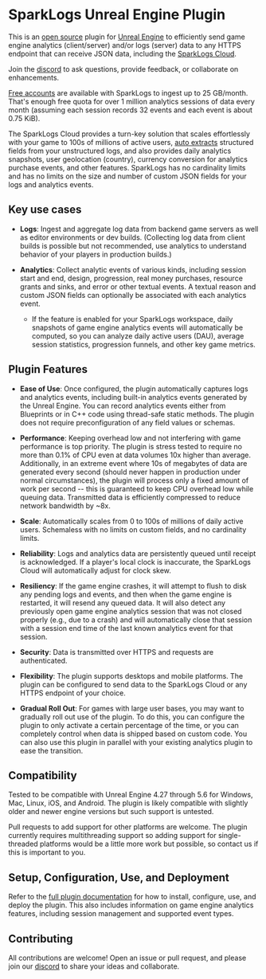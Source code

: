 # SparkLogs Unreal Engine Plugin

This is an [open source](LICENSE) plugin for [Unreal Engine](https://unrealengine.com/) to efficiently send game engine analytics (client/server) and/or logs (server)
data to any HTTPS endpoint that can receive JSON data, including the [SparkLogs Cloud](https://sparklogs.com/).

Join the [discord](https://discord.gg/Yu8F8w8tDw) to ask questions, provide feedback, or collaborate on enhancements.

[Free accounts](https://sparklogs.com/docs/getting-started/create-account#pricing) are available with SparkLogs to ingest up to 25 GB/month.
That's enough free quota for over 1 million analytics sessions of data every month (assuming each session records 32 events and each event is about 0.75 KiB).

The SparkLogs Cloud provides a turn-key solution that scales effortlessly with your game to 100s of millions of active users,
[auto extracts](https://sparklogs.com/docs/ingest/autoextract/overview) structured fields from your unstructured logs,
and also provides daily analytics snapshots, user geolocation (country), currency conversion for analytics purchase events, and other features.
SparkLogs has no cardinality limits and has no limits on the size and number of custom JSON fields for your logs and analytics events.

## Key use cases

 * **Logs**: Ingest and aggregate log data from backend game servers as well as editor environments or dev builds. (Collecting log data from client builds is possible but not recommended, use analytics to understand behavior of your players in production builds.)

 * **Analytics**: Collect analytic events of various kinds, including session start and end, design, progression, real money purchases, resource grants and sinks, and error or other textual events. A textual reason and custom JSON fields can optionally be associated with each analytics event.
   * If the feature is enabled for your SparkLogs workspace, daily snapshots of game engine analytics events will automatically be computed, so you can analyze
     daily active users (DAU), average session statistics, progression funnels, and other key game metrics.

## Plugin Features

* **Ease of Use**: Once configured, the plugin automatically captures logs and analytics events,
  including built-in analytics events generated by the Unreal Engine.
  You can record analytics events either from Blueprints or in C++ code using thread-safe static methods.
  The plugin does not require preconfiguration of any field values or schemas.

* **Performance**: Keeping overhead low and not interfering with game performance is top priority.
  The plugin is stress tested to require no more than 0.1% of CPU even at data volumes 10x higher
  than average. Additionally, in an extreme event where 10s of megabytes of data are generated
  every second (should never happen in production under normal circumstances), the plugin will
  process only a fixed amount of work per second -- this is guaranteed to keep CPU overhead low
  while queuing data. Transmitted data is efficiently compressed to reduce network bandwidth by ~8x.

* **Scale**: Automatically scales from 0 to 100s of millions of daily active users. Schemaless with no
  limits on custom fields, and no cardinality limits.

* **Reliability**: Logs and analytics data are persistently queued until receipt is acknowledged.
  If a player's local clock is inaccurate, the SparkLogs Cloud will automatically adjust for
  clock skew.

* **Resiliency**: If the game engine crashes, it will attempt to flush to disk any pending logs and
  events, and then when the game engine is restarted, it will resend any queued data. It will also
  detect any previously open game engine analytics session that was not closed properly (e.g., due
  to a crash) and will automatically close that session with a session end time of the last known
  analytics event for that session.

* **Security**: Data is transmitted over HTTPS and requests are authenticated.

* **Flexibility**: The plugin supports desktops and mobile platforms. The plugin can be configured
  to send data to the SparkLogs Cloud or any HTTPS endpoint of your choice.

* **Gradual Roll Out**: For games with large user bases, you may want to gradually roll out use
  of the plugin. To do this, you can configure the plugin to only activate a certain percentage of the
  time, or you can completely control when data is shipped based on custom code. You can also use this
  plugin in parallel with your existing analytics plugin to ease the transition.

## Compatibility

Tested to be compatible with Unreal Engine 4.27 through 5.6 for Windows, Mac, Linux, iOS, and Android.
The plugin is likely compatible with slightly older and newer engine versions but such support is untested.

Pull requests to add support for other platforms are welcome. The plugin currently
requires multithreading support so adding support for single-threaded platforms would be
a little more work but possible, so contact us if this is important to you.

## Setup, Configuration, Use, and Deployment

Refer to the [full plugin documentation](https://sparklogs.com/docs/ingest/data-sources/unreal-engine)
for how to install, configure, use, and deploy the plugin. This also includes information on
game engine analytics features, including session management and supported event types.

## Contributing

All contributions are welcome! Open an issue or pull request, and please join our
[discord](https://discord.gg/Yu8F8w8tDw) to share your ideas and collaborate.
